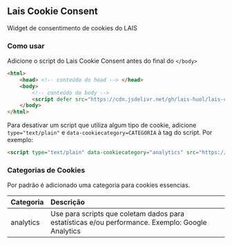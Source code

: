 ## Lais Cookie Consent

Widget de consentimento de cookies do LAIS

### Como usar

Adicione o script do Lais Cookie Consent antes do final do `</body>`
```html
<html>
    <head> <!-- conteúdo do head --> </head>
    <body>
        <!-- conteúdo do body -->
        <script defer src="https://cdn.jsdelivr.net/gh/lais-huol/lais-cookie-consent@1.0.1/dist/lais-cookie-consent.min.js"></script>
    </body>
</html>
```

Para desativar um script que utiliza algum tipo de cookie, adicione `type="text/plain"` e `data-cookiecategory=CATEGORIA`
à tag do script. Por exemplo:
```html
<script type="text/plain" data-cookiecategory="analytics" src="https://www.googletagmanager.com/gtag/js?id=G-AAAAAAA" async></script>
```

### Categorias de Cookies

Por padrão é adicionado uma categoria para cookies essencias.

| Categoria     | Descrição                                                                                      |
|---------------|:-----------------------------------------------------------------------------------------------|
| analytics     | Use para scripts que coletam dados para estatísticas e/ou performance. Exemplo: Google Analytics |
